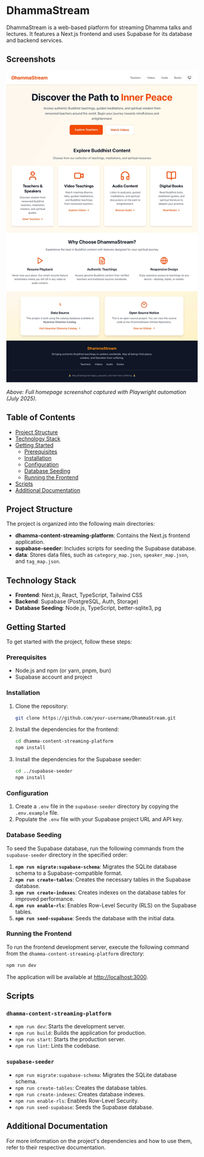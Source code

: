# DhammaStream

DhammaStream is a web-based platform for streaming Dhamma talks and lectures. It features a Next.js frontend and uses Supabase for its database and backend services.

## Screenshots

![DhammaStream Homepage (Playwright, July 2025)](screenshots/dhamma-stream.png)

_Above: Full homepage screenshot captured with Playwright automation (July 2025)._

## Table of Contents

- [Project Structure](#project-structure)
- [Technology Stack](#technology-stack)
- [Getting Started](#getting-started)
  - [Prerequisites](#prerequisites)
  - [Installation](#installation)
  - [Configuration](#configuration)
  - [Database Seeding](#database-seeding)
  - [Running the Frontend](#running-the-frontend)
- [Scripts](#scripts)
- [Additional Documentation](#additional-documentation)

## Project Structure

The project is organized into the following main directories:

- **dhamma-content-streaming-platform**: Contains the Next.js frontend application.
- **supabase-seeder**: Includes scripts for seeding the Supabase database.
- **data**: Stores data files, such as `category_map.json`, `speaker_map.json`, and `tag_map.json`.

## Technology Stack

- **Frontend**: Next.js, React, TypeScript, Tailwind CSS
- **Backend**: Supabase (PostgreSQL, Auth, Storage)
- **Database Seeding**: Node.js, TypeScript, better-sqlite3, pg

## Getting Started

To get started with the project, follow these steps:

### Prerequisites

- Node.js and npm (or yarn, pnpm, bun)
- Supabase account and project

### Installation

1. Clone the repository:

   ```bash
   git clone https://github.com/your-username/DhammaStream.git
   ```

2. Install the dependencies for the frontend:

   ```bash
   cd dhamma-content-streaming-platform
   npm install
   ```

3. Install the dependencies for the Supabase seeder:

   ```bash
   cd ../supabase-seeder
   npm install
   ```

### Configuration

1. Create a `.env` file in the `supabase-seeder` directory by copying the `.env.example` file.
2. Populate the `.env` file with your Supabase project URL and API key.

### Database Seeding

To seed the Supabase database, run the following commands from the `supabase-seeder` directory in the specified order:

1.  **`npm run migrate:supabase-schema`**: Migrates the SQLite database schema to a Supabase-compatible format.
2.  **`npm run create-tables`**: Creates the necessary tables in the Supabase database.
3.  **`npm run create-indexes`**: Creates indexes on the database tables for improved performance.
4.  **`npm run enable-rls`**: Enables Row-Level Security (RLS) on the Supabase tables.
5.  **`npm run seed-supabase`**: Seeds the database with the initial data.

### Running the Frontend

To run the frontend development server, execute the following command from the `dhamma-content-streaming-platform` directory:

```bash
npm run dev
```

The application will be available at [http://localhost:3000](http://localhost:3000).

## Scripts

### `dhamma-content-streaming-platform`

- `npm run dev`: Starts the development server.
- `npm run build`: Builds the application for production.
- `npm run start`: Starts the production server.
- `npm run lint`: Lints the codebase.

### `supabase-seeder`

- `npm run migrate:supabase-schema`: Migrates the SQLite database schema.
- `npm run create-tables`: Creates the database tables.
- `npm run create-indexes`: Creates database indexes.
- `npm run enable-rls`: Enables Row-Level Security.
- `npm run seed-supabase`: Seeds the Supabase database.

## Additional Documentation

For more information on the project's dependencies and how to use them, refer to their respective documentation.
